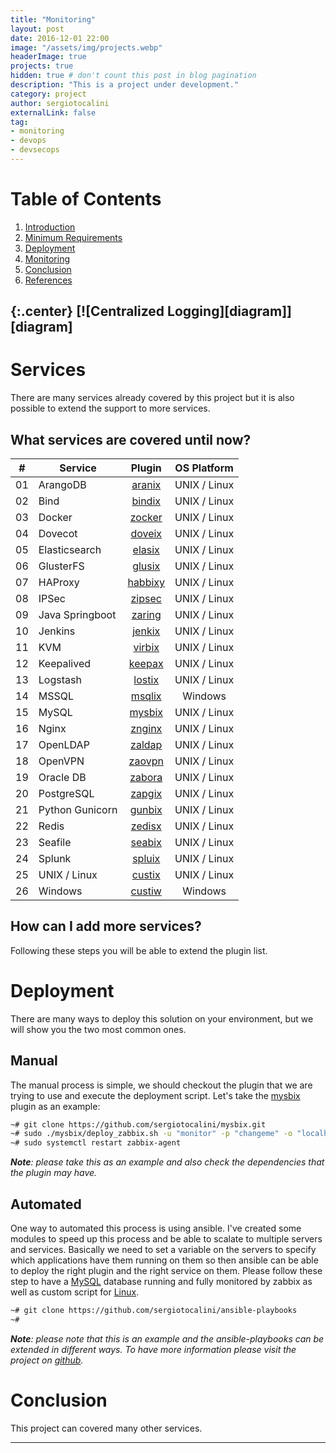 ```yaml
---
title: "Monitoring"
layout: post
date: 2016-12-01 22:00
image: "/assets/img/projects.webp"
headerImage: true
projects: true
hidden: true # don't count this post in blog pagination
description: "This is a project under development."
category: project
author: sergiotocalini
externalLink: false
tag:
- monitoring
- devops
- devsecops
---
```

# Table of Contents
1. [Introduction](#introduction)
2. [Minimum Requirements](#minimum-requirements)
3. [Deployment](#deployment)
4. [Monitoring](#monitoring)
5. [Conclusion](#conclusion)
6. [References](#references)

{:.center}
[![Centralized Logging][diagram]][diagram]
---

# Services

There are many services already covered by this project but it is also possible
to extend the support to more services.

## What services are covered until now?

| #  | Service         | Plugin      | OS Platform    |
| -- | --------------- | :---------: | :------------: |
| 01 | ArangoDB        | [aranix]    | UNIX / Linux   |
| 02 | Bind            | [bindix]    | UNIX / Linux   |
| 03 | Docker          | [zocker]    | UNIX / Linux   |
| 04 | Dovecot         | [doveix]    | UNIX / Linux   |
| 05 | Elasticsearch   | [elasix]    | UNIX / Linux   |
| 06 | GlusterFS       | [glusix]    | UNIX / Linux   |
| 07 | HAProxy         | [habbixy]   | UNIX / Linux   |
| 08 | IPSec           | [zipsec]    | UNIX / Linux   |
| 09 | Java Springboot | [zaring]    | UNIX / Linux   |
| 10 | Jenkins         | [jenkix]    | UNIX / Linux   |
| 11 | KVM             | [virbix]    | UNIX / Linux   |
| 12 | Keepalived      | [keepax]    | UNIX / Linux   |
| 13 | Logstash        | [lostix]    | UNIX / Linux   |
| 14 | MSSQL           | [msqlix]    | Windows        |
| 15 | MySQL           | [mysbix]    | UNIX / Linux   |
| 16 | Nginx           | [znginx]    | UNIX / Linux   |
| 17 | OpenLDAP        | [zaldap]    | UNIX / Linux   |
| 18 | OpenVPN         | [zaovpn]    | UNIX / Linux   |
| 19 | Oracle DB       | [zabora]    | UNIX / Linux   |
| 20 | PostgreSQL      | [zapgix]    | UNIX / Linux   |
| 21 | Python Gunicorn | [gunbix]    | UNIX / Linux   |
| 22 | Redis           | [zedisx]    | UNIX / Linux   |
| 23 | Seafile         | [seabix]    | UNIX / Linux   |
| 24 | Splunk          | [spluix]    | UNIX / Linux   |
| 25 | UNIX / Linux    | [custix]    | UNIX / Linux   |
| 26 | Windows         | [custiw]    | Windows        |

## How can I add more services?

Following these steps you will be able to extend the plugin list.


# Deployment

There are many ways to deploy this solution on your environment, but we will
show you the two most common ones.

## Manual

The manual process is simple, we should checkout the plugin that we are trying
to use and execute the deployment script. Let's take the [mysbix] plugin as an
example:

``` bash
~# git clone https://github.com/sergiotocalini/mysbix.git
~# sudo ./mysbix/deploy_zabbix.sh -u "monitor" -p "changeme" -o "localhost"
~# sudo systemctl restart zabbix-agent
```

*__Note__: please take this as an example and also check the dependencies that the
plugin may have.*

## Automated

One way to automated this process is using ansible. I've created some modules to
speed up this process and be able to scalate to multiple servers and services.
Basically we need to set a variable on the servers to specify which applications
have them running on them so then ansible can be able to deploy the right plugin
and the right service on them. Please follow these step to have a [MySQL][mysbix]
database running and fully monitored by zabbix as well as custom script for [Linux][custix].

``` bash
~# git clone https://github.com/sergiotocalini/ansible-playbooks
~# 
```

*__Note__: please note that this is an example and the ansible-playbooks can be
extended in different ways. To have more information please visit the project on
[github][ansible-playbooks].*

# Conclusion
This project can covered many other services.

---
[ansible-playbooks]: https://github.com/sergiotocalini/ansible-playbooks
[aranix]: https://github.com/sergiotocalini/aranix
[bindix]: https://github.com/sergiotocalini/bindix
[zocker]: https://github.com/sergiotocalini/zocker
[doveix]: https://github.com/sergiotocalini/doveix
[elasix]: https://github.com/sergiotocalini/elasix
[glusix]: https://github.com/sergiotocalini/glusix
[habbixy]: https://github.com/sergiotocalini/habbixy
[zipsec]: https://github.com/sergiotocalini/zipsec
[zaring]: https://github.com/sergiotocalini/zaring
[jenkix]: https://github.com/sergiotocalini/jenkix
[virbix]: https://github.com/sergiotocalini/virbix
[keepax]: https://github.com/sergiotocalini/keepax
[lostix]: https://github.com/sergiotocalini/lostix
[msqlix]: https://github.com/sergiotocalini/msqlix
[mysbix]: https://github.com/sergiotocalini/mysbix
[znginx]: https://github.com/sergiotocalini/znginx
[zaldap]: https://github.com/sergiotocalini/zaldap
[zaovpn]: https://github.com/sergiotocalini/zaovpn
[zabora]: https://github.com/sergiotocalini/zabora
[zapgix]: https://github.com/sergiotocalini/zapgix
[gunbix]: https://github.com/sergiotocalini/gunbix
[zedisx]: https://github.com/sergiotocalini/zedisx
[seabix]: https://github.com/sergiotocalini/seabix
[spluix]: https://github.com/sergiotocalini/spluix
[custix]: https://github.com/sergiotocalini/custix
[custiw]: https://github.com/sergiotocalini/custiw
